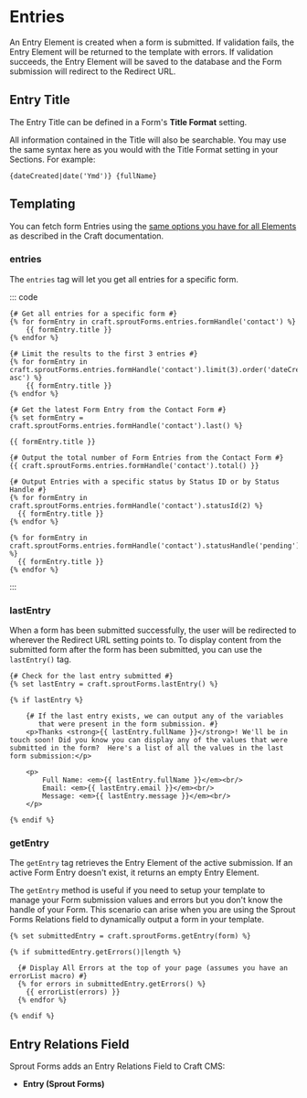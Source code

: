 # Entries

An Entry Element is created when a form is submitted. If validation fails, the Entry Element will be returned to the template with errors. If validation succeeds, the Entry Element will be saved to the database and the Form submission will redirect to the Redirect URL.

## Entry Title

The Entry Title can be defined in a Form's **Title Format** setting.

All information contained in the Title will also be searchable. You may use the same syntax here as you would with the Title Format setting in your Sections. For example:

``` twig
{dateCreated|date('Ymd')} {fullName}
```

## Templating
 
You can fetch form Entries using the [same options you have for all Elements](http://buildwithcraft.com/docs/templating/elementcriteriamodel) as described in the Craft documentation.

### entries 

The `entries` tag will let you get all entries for a specific form.

::: code

``` craft2
{# Get all entries for a specific form #}
{% for formEntry in craft.sproutForms.entries.formHandle('contact') %}
	{{ formEntry.title }}
{% endfor %}

{# Limit the results to the first 3 entries #}
{% for formEntry in craft.sproutForms.entries.formHandle('contact').limit(3).order('dateCreated asc') %}
	{{ formEntry.title }}
{% endfor %}

{# Get the latest Form Entry from the Contact Form #}
{% set formEntry = craft.sproutForms.entries.formHandle('contact').last() %}

{{ formEntry.title }}

{# Output the total number of Form Entries from the Contact Form #}
{{ craft.sproutForms.entries.formHandle('contact').total() }}

{# Output Entries with a specific status by Status ID or by Status Handle #}
{% for formEntry in craft.sproutForms.entries.formHandle('contact').statusId(2) %}
  {{ formEntry.title }}
{% endfor %}

{% for formEntry in craft.sproutForms.entries.formHandle('contact').statusHandle('pending') %}
  {{ formEntry.title }}
{% endfor %}
```

:::

### lastEntry

When a form has been submitted successfully, the user will be redirected to wherever the Redirect URL setting points to. To display content from the submitted form after the form has been submitted, you can use the `lastEntry()` tag.

``` twig
{# Check for the last entry submitted #}
{% set lastEntry = craft.sproutForms.lastEntry() %}

{% if lastEntry %}
	
	{# If the last entry exists, we can output any of the variables
	   that were present in the form submission. #}
	<p>Thanks <strong>{{ lastEntry.fullName }}</strong>! We'll be in touch soon! Did you know you can display any of the values that were submitted in the form?  Here's a list of all the values in the last form submission:</p>
	
	<p>
		Full Name: <em>{{ lastEntry.fullName }}</em><br/>
		Email: <em>{{ lastEntry.email }}</em><br/>
		Message: <em>{{ lastEntry.message }}</em><br/>
	</p>

{% endif %}
```

### getEntry

The `getEntry` tag retrieves the Entry Element of the active submission. If an active Form Entry doesn't exist, it returns an empty Entry Element.

The `getEntry` method is useful if you need to setup your template to manage your Form submission values and errors but you don't know the handle of your Form.  This scenario can arise when you are using the Sprout Forms Relations field to dynamically output a form in your template.

``` twig
{% set submittedEntry = craft.sproutForms.getEntry(form) %}

{% if submittedEntry.getErrors()|length %}

  {# Display All Errors at the top of your page (assumes you have an errorList macro) #}
  {% for errors in submittedEntry.getErrors() %}
    {{ errorList(errors) }}
  {% endfor %}

{% endif %}
```

## Entry Relations Field

Sprout Forms adds an Entry Relations Field to Craft CMS:
 
- **Entry (Sprout Forms)**